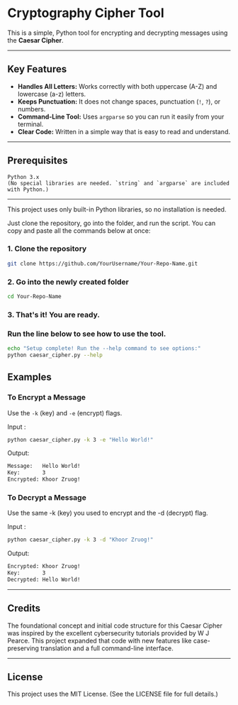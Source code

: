 # Cryptography Cipher Tool

This is a simple, Python tool for encrypting and decrypting messages using the **Caesar Cipher**.

---

## Key Features

* **Handles All Letters:** Works correctly with both uppercase (A-Z) and lowercase (a-z) letters.
* **Keeps Punctuation:** It does not change spaces, punctuation (`!`, `?`), or numbers.
* **Command-Line Tool:** Uses `argparse` so you can run it easily from your terminal.
* **Clear Code:** Written in a simple way that is easy to read and understand.

---

## Prerequisites

    Python 3.x
    (No special libraries are needed. `string` and `argparse` are included with Python.)

---

This project uses only built-in Python libraries, so no installation is needed.

Just clone the repository, go into the folder, and run the script. You can copy and paste all the commands below at once:

### 1. Clone the repository 

```bash
git clone https://github.com/YourUsername/Your-Repo-Name.git
```

### 2. Go into the newly created folder

```bash
cd Your-Repo-Name
```

### 3. That's it! You are ready.

### Run the line below to see how to use the tool.

```bash
echo "Setup complete! Run the --help command to see options:"
python caesar_cipher.py --help
```
## Examples

### To Encrypt a Message

Use the `-k` (key) and `-e` (encrypt) flags.

Input :

```bash
python caesar_cipher.py -k 3 -e "Hello World!"
```

Output:

```bash
Message:   Hello World!
Key:       3
Encrypted: Khoor Zruog!
```

### To Decrypt a Message

Use the same -k (key) you used to encrypt and the -d (decrypt) flag.

Input :

```Bash
python caesar_cipher.py -k 3 -d "Khoor Zruog!"
```
Output:

```Bash
Encrypted: Khoor Zruog!
Key:       3
Decrypted: Hello World!
```

---

## Credits

The foundational concept and initial code structure for this Caesar Cipher was inspired by the excellent cybersecurity tutorials provided by W J Pearce. This project expanded that code with new features like case-preserving translation and a full command-line interface.

---

## License

This project uses the MIT License. (See the LICENSE file for full details.)

